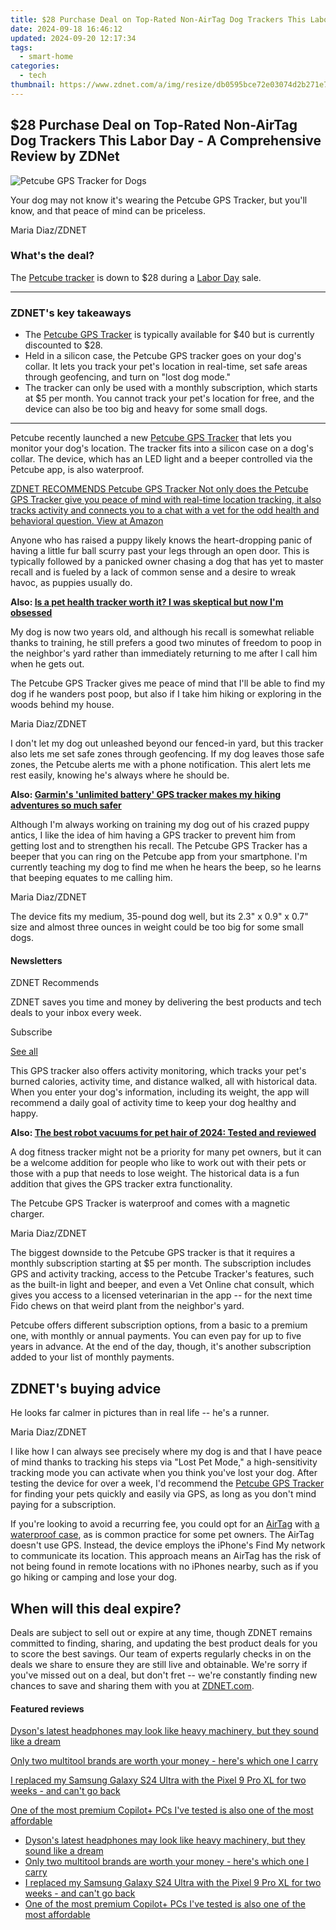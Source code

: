```yaml
---
title: $28 Purchase Deal on Top-Rated Non-AirTag Dog Trackers This Labor Day - A Comprehensive Review by ZDNet
date: 2024-09-18 16:46:12
updated: 2024-09-20 12:17:34
tags:
  - smart-home
categories:
  - tech
thumbnail: https://www.zdnet.com/a/img/resize/db0595bce72e03074d2b271e772a9b73cd1cb3c6/2024/02/06/de0012f2-e29d-48b1-acce-c2f059a9e1e0/petcube6.jpg?width=278&height=156&fit=crop&auto=webp
---
```


## $28 Purchase Deal on Top-Rated Non-AirTag Dog Trackers This Labor Day - A Comprehensive Review by ZDNet

![Petcube GPS Tracker for Dogs](https://www.zdnet.com/a/img/resize/527eccbbd0000c0096af3b7b0a5f631574d11031/2024/02/06/d0cc2fba-f059-4be3-895f-cd45c9d261b3/petcube3.jpg?auto=webp&width=1280)

Your dog may not know it's wearing the Petcube GPS Tracker, but you'll know, and that peace of mind can be priceless.

Maria Diaz/ZDNET

### What's the deal?

The [Petcube tracker](https://buy.geni.us/Proxy.ashx?TSID=368250&GR%5FURL=https%3A%2F%2Fwww.amazon.com%2FPetcube-Location-Activity-Wellness-Monitoring%2Fdp%2FB0C89SV8VP%3Ftag%3Dzd-buy-button-20%26ascsubtag%3D%5F%5FCOM%5FCLICK%5FID%5F%5F%7Ca39f990b-774e-45c3-82a9-3a7e0842bc57%7Cdtp&dtb=1) is down to $28 during a [Labor Day](https://www.zdnet.com/article/best-labor-day-deals-2024-8-29/) sale. 

---

### ZDNET's key takeaways

* The [Petcube GPS Tracker](https://buy.geni.us/Proxy.ashx?TSID=368250&GR%5FURL=https%3A%2F%2Fwww.amazon.com%2FPetcube-Location-Activity-Wellness-Monitoring%2Fdp%2FB0C89SV8VP%3Ftag%3Dzd-buy-button-20%26ascsubtag%3D%5F%5FCOM%5FCLICK%5FID%5F%5F%7Ca39f990b-774e-45c3-82a9-3a7e0842bc57%7Cdtp&dtb=1) is typically available for $40 but is currently discounted to $28.
* Held in a silicon case, the Petcube GPS tracker goes on your dog's collar. It lets you track your pet's location in real-time, set safe areas through geofencing, and turn on "lost dog mode."
* The tracker can only be used with a monthly subscription, which starts at $5 per month. You cannot track your pet's location for free, and the device can also be too big and heavy for some small dogs.

---

Petcube recently launched a new [Petcube GPS Tracker](https://buy.geni.us/Proxy.ashx?TSID=368250&GR%5FURL=https%3A%2F%2Fwww.amazon.com%2FPetcube-Location-Activity-Wellness-Monitoring%2Fdp%2FB0C89SV8VP%3Ftag%3Dzd-buy-button-20%26ascsubtag%3D%5F%5FCOM%5FCLICK%5FID%5F%5F%7Ca39f990b-774e-45c3-82a9-3a7e0842bc57%7Cdtp&dtb=1) that lets you monitor your dog's location. The tracker fits into a silicon case on a dog's collar. The device, which has an LED light and a beeper controlled via the Petcube app, is also waterproof.

[ZDNET RECOMMENDS Petcube GPS Tracker Not only does the Petcube GPS Tracker give you peace of mind with real-time location tracking, it also tracks activity and connects you to a chat with a vet for the odd health and behavioral question. View at Amazon](https://buy.geni.us/Proxy.ashx?TSID=368250&GR%5FURL=https%3A%2F%2Fwww.amazon.com%2FPetcube-Location-Activity-Wellness-Monitoring%2Fdp%2FB0C89SV8VP%3Ftag%3Dzd-buy-button-20%26ascsubtag%3D%5F%5FCOM%5FCLICK%5FID%5F%5F%7Ca39f990b-774e-45c3-82a9-3a7e0842bc57%7Cdtp&dtb=1)

Anyone who has raised a puppy likely knows the heart-dropping panic of having a little fur ball scurry past your legs through an open door. This is typically followed by a panicked owner chasing a dog that has yet to master recall and is fueled by a lack of common sense and a desire to wreak havoc, as puppies usually do.

**Also: [Is a pet health tracker worth it? I was skeptical but now I'm obsessed](https://www.zdnet.com/article/i-tested-this-ai-powered-pet-tracker-and-discovered-the-joy-of-daily-dog-activity-reports/)**

My dog is now two years old, and although his recall is somewhat reliable thanks to training, he still prefers a good two minutes of freedom to poop in the neighbor's yard rather than immediately returning to me after I call him when he gets out. 

The Petcube GPS Tracker gives me peace of mind that I'll be able to find my dog if he wanders post poop, but also if I take him hiking or exploring in the woods behind my house.

Maria Diaz/ZDNET

I don't let my dog out unleashed beyond our fenced-in yard, but this tracker also lets me set safe zones through geofencing. If my dog leaves those safe zones, the Petcube alerts me with a phone notification. This alert lets me rest easily, knowing he's always where he should be.

**Also: [Garmin's 'unlimited battery' GPS tracker makes my hiking adventures so much safer](https://www.zdnet.com/article/garmins-unlimited-battery-gps-tracker-makes-my-hiking-adventures-so-much-safer/)**

Although I'm always working on training my dog out of his crazed puppy antics, I like the idea of him having a GPS tracker to prevent him from getting lost and to strengthen his recall. The Petcube GPS Tracker has a beeper that you can ring on the Petcube app from your smartphone. I'm currently teaching my dog to find me when he hears the beep, so he learns that beeping equates to me calling him.

Maria Diaz/ZDNET

The device fits my medium, 35-pound dog well, but its 2.3" x 0.9" x 0.7" size and almost three ounces in weight could be too big for some small dogs.

#### Newsletters

ZDNET Recommends

ZDNET saves you time and money by delivering the best products and tech deals to your inbox every week.

 Subscribe

[See all](https://www.zdnet.com/newsletters/)

This GPS tracker also offers activity monitoring, which tracks your pet's burned calories, activity time, and distance walked, all with historical data. When you enter your dog's information, including its weight, the app will recommend a daily goal of activity time to keep your dog healthy and happy.

**Also: [The best robot vacuums for pet hair of 2024: Tested and reviewed](https://www.zdnet.com/home-and-office/kitchen-household/the-best-robot-vacuum-for-pet-hair/)**

A dog fitness tracker might not be a priority for many pet owners, but it can be a welcome addition for people who like to work out with their pets or those with a pup that needs to lose weight. The historical data is a fun addition that gives the GPS tracker extra functionality.

The Petcube GPS Tracker is waterproof and comes with a magnetic charger.

Maria Diaz/ZDNET

The biggest downside to the Petcube GPS tracker is that it requires a monthly subscription starting at $5 per month. The subscription includes GPS and activity tracking, access to the Petcube Tracker's features, such as the built-in light and beeper, and even a Vet Online chat consult, which gives you access to a licensed veterinarian in the app -- for the next time Fido chews on that weird plant from the neighbor's yard.

Petcube offers different subscription options, from a basic to a premium one, with monthly or annual payments. You can even pay for up to five years in advance. At the end of the day, though, it's another subscription added to your list of monthly payments.

## ZDNET's buying advice

He looks far calmer in pictures than in real life -- he's a runner.

Maria Diaz/ZDNET

I like how I can always see precisely where my dog is and that I have peace of mind thanks to tracking his steps via "Lost Pet Mode," a high-sensitivity tracking mode you can activate when you think you've lost your dog. After testing the device for over a week, I'd recommend the [Petcube GPS Tracker](https://buy.geni.us/Proxy.ashx?TSID=368250&GR%5FURL=https%3A%2F%2Fwww.amazon.com%2FPetcube-Location-Activity-Wellness-Monitoring%2Fdp%2FB0C89SV8VP%3Ftag%3Dzd-buy-button-20%26ascsubtag%3D%5F%5FCOM%5FCLICK%5FID%5F%5F%7Ca39f990b-774e-45c3-82a9-3a7e0842bc57%7Cdtp&dtb=1) for finding your pets quickly and easily via GPS, as long as you don't mind paying for a subscription.

If you're looking to avoid a recurring fee, you could opt for an [AirTag](https://buy.geni.us/Proxy.ashx?TSID=368250&GR%5FURL=https%3A%2F%2Fwww.amazon.com%2FApple-MX532AM-A-AirTag%2Fdp%2FB0933BVK6T%3Ftag%3Dzd-buy-button-20%26ascsubtag%3D%5F%5FCOM%5FCLICK%5FID%5F%5F%7Ca39f990b-774e-45c3-82a9-3a7e0842bc57%7Cdtp&dtb=1) with [a waterproof case](https://buy.geni.us/Proxy.ashx?TSID=368250&GR%5FURL=https%3A%2F%2Fwww.amazon.com%2FWaterproof-Airtag-Ultra-Durable-Collars-Pack-Black%2Fdp%2FB0BGH2P4JQ%3Fth%3D1%26tag%3Dzd-buy-button-20%26ascsubtag%3D%5F%5FCOM%5FCLICK%5FID%5F%5F%7Ca39f990b-774e-45c3-82a9-3a7e0842bc57%7Cdtp&dtb=1), as is common practice for some pet owners. The AirTag doesn't use GPS. Instead, the device employs the iPhone's Find My network to communicate its location. This approach means an AirTag has the risk of not being found in remote locations with no iPhones nearby, such as if you go hiking or camping and lose your dog.

## When will this deal expire?

Deals are subject to sell out or expire at any time, though ZDNET remains committed to finding, sharing, and updating the best product deals for you to score the best savings. Our team of experts regularly checks in on the deals we share to ensure they are still live and obtainable. We're sorry if you've missed out on a deal, but don't fret -- we're constantly finding new chances to save and sharing them with you at [ZDNET.com](https://www.zdnet.com/). 

#### Featured reviews

[Dyson's latest headphones may look like heavy machinery, but they sound like a dream](https://www.zdnet.com/article/i-tested-dysons-500-flagship-headphones-and-theyre-more-competitive-than-expected/ "Dyson's latest headphones may look like heavy machinery, but they sound like a dream")

[Only two multitool brands are worth your money - here's which one I carry](https://www.zdnet.com/article/only-two-multitool-brands-are-worth-your-money-heres-which-one-i-carry/ "Only two multitool brands are worth your money - here's which one I carry")

[I replaced my Samsung Galaxy S24 Ultra with the Pixel 9 Pro XL for two weeks - and can't go back](https://www.zdnet.com/article/i-replaced-my-samsung-galaxy-s24-ultra-with-the-pixel-9-pro-xl-for-two-weeks-and-cant-go-back/ "I replaced my Samsung Galaxy S24 Ultra with the Pixel 9 Pro XL for two weeks - and can't go back")

[One of the most premium Copilot+ PCs I've tested is also one of the most affordable](https://www.zdnet.com/article/one-of-the-most-premium-copilot-pcs-ive-tested-is-also-one-of-the-most-affordable/ "One of the most premium Copilot+ PCs I've tested is also one of the most affordable")

* [Dyson's latest headphones may look like heavy machinery, but they sound like a dream](https://www.zdnet.com/article/i-tested-dysons-500-flagship-headphones-and-theyre-more-competitive-than-expected/ "Dyson's latest headphones may look like heavy machinery, but they sound like a dream")
* [Only two multitool brands are worth your money - here's which one I carry](https://www.zdnet.com/article/only-two-multitool-brands-are-worth-your-money-heres-which-one-i-carry/ "Only two multitool brands are worth your money - here's which one I carry")
* [I replaced my Samsung Galaxy S24 Ultra with the Pixel 9 Pro XL for two weeks - and can't go back](https://www.zdnet.com/article/i-replaced-my-samsung-galaxy-s24-ultra-with-the-pixel-9-pro-xl-for-two-weeks-and-cant-go-back/ "I replaced my Samsung Galaxy S24 Ultra with the Pixel 9 Pro XL for two weeks - and can't go back")
* [One of the most premium Copilot+ PCs I've tested is also one of the most affordable](https://www.zdnet.com/article/one-of-the-most-premium-copilot-pcs-ive-tested-is-also-one-of-the-most-affordable/ "One of the most premium Copilot+ PCs I've tested is also one of the most affordable")

<ins class="adsbygoogle"
     style="display:block"
     data-ad-format="autorelaxed"
     data-ad-client="ca-pub-7571918770474297"
     data-ad-slot="1223367746"></ins>



<ins class="adsbygoogle"
     style="display:block"
     data-ad-client="ca-pub-7571918770474297"
     data-ad-slot="8358498916"
     data-ad-format="auto"
     data-full-width-responsive="true"></ins>
